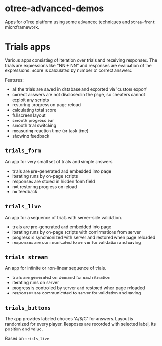 # otree-advanced-demos

Apps for oTree platform using some advanced techniques and `otree-front` microframework.

# Trials apps

Various apps consisting of iteration over trials and receiving responses.
The trials are expressions like "NN + NN" and responses are evaluation of the expressions.
Score is calculated by number of correct answers.

Features:
- all the trials are saved in database and exported via 'custom export'
- correct answers are not disclosed in the page, so cheaters cannot exploit any scripts
- restoring progress on page reload
- calculating total score
- fullscreen layout
- smooth progress bar
- smooth trial switching
- measuring reaction time (or task time)
- showing feedback

## `trials_form`

An app for very small set of trials and simple answers.

- trials are pre-generated and embedded into page
- iterating runs by on-page scripts
- responses are stored in hidden form field
- not restoring progress on reload
- no feedback

## `trials_live`

An app for a sequence of trials with server-side validation.

- trials are pre-generated and embedded into page
- iterating runs by on-page scripts with confirmations from server
- progress is synchronized with server and restored when page reloaded
- responses are communicated to server for validation and saving

## `trials_stream`

An app for infinite or non-linear sequence of trials.

- trials are generated on demand for each iteration
- iterating runs on server
- progress is controlled by server and restored when page reloaded
- responses are communicated to server for validation and saving

## `trials_buttons`

The app provides labeled choices 'A/B/C' for answers.
Layout is randomized for every player.
Resposes are recorded with selected label, its position and value.

Based on `trials_live`

